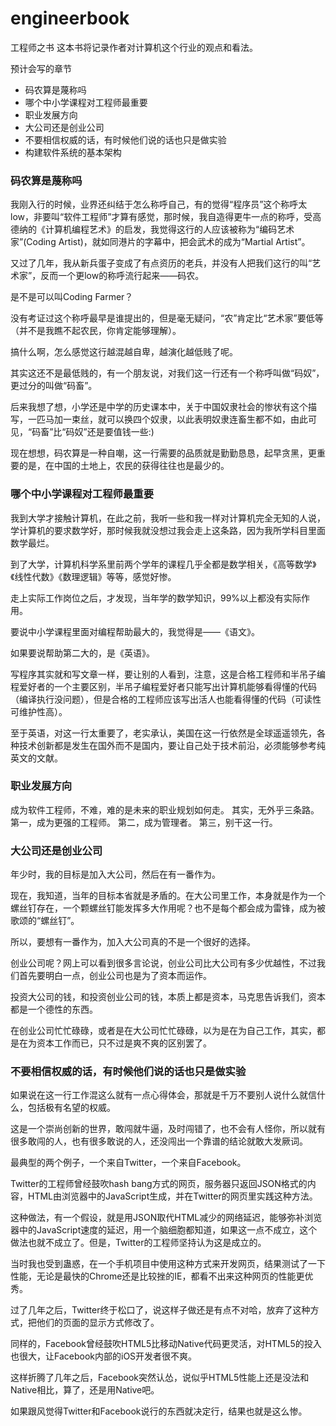 engineerbook
============

工程师之书
这本书将记录作者对计算机这个行业的观点和看法。

预计会写的章节

* 码农算是蔑称吗
* 哪个中小学课程对工程师最重要
* 职业发展方向
* 大公司还是创业公司
* 不要相信权威的话，有时候他们说的话也只是做实验
* 构建软件系统的基本架构

### 码农算是蔑称吗

我刚入行的时候，业界还纠结于怎么称呼自己，有的觉得“程序员”这个称呼太low，非要叫“软件工程师”才算有感觉，那时候，我自造得更牛一点的称呼，受高德纳的《计算机编程艺术》的启发，我觉得这行的人应该被称为“编码艺术家”(Coding Artist)，就如同港片的字幕中，把会武术的成为“Martial Artist”。

又过了几年，我从新兵蛋子变成了有点资历的老兵，并没有人把我们这行的叫“艺术家”，反而一个更low的称呼流行起来——码农。

是不是可以叫Coding Farmer？

没有考证过这个称呼最早是谁提出的，但是毫无疑问，“农”肯定比“艺术家”要低等（并不是我瞧不起农民，你肯定能够理解）。

搞什么啊，怎么感觉这行越混越自卑，越演化越低贱了呢。

其实这还不是最低贱的，有一个朋友说，对我们这一行还有一个称呼叫做“码奴”，更过分的叫做“码畜”。

后来我想了想，小学还是中学的历史课本中，关于中国奴隶社会的惨状有这个描写，一匹马加一束丝，就可以换四个奴隶，以此表明奴隶连畜生都不如，由此可见，“码畜”比“码奴”还是要值钱一些:)

现在想想，码农算是一种自嘲，这一行需要的品质就是勤勤恳恳，起早贪黑，更重要的是，在中国的土地上，农民的获得往往也是最少的。


### 哪个中小学课程对工程师最重要

我到大学才接触计算机，在此之前，我听一些和我一样对计算机完全无知的人说，学计算机的要求数学好，那时候我就没想过我会走上这条路，因为我所学科目里面数学最烂。

到了大学，计算机科学系里前两个学年的课程几乎全都是数学相关，《高等数学》《线性代数》《数理逻辑》等等，感觉好惨。

走上实际工作岗位之后，才发现，当年学的数学知识，99%以上都没有实际作用。

要说中小学课程里面对编程帮助最大的，我觉得是——《语文》。

如果要说帮助第二大的，是《英语》。

写程序其实就和写文章一样，要让别的人看到，注意，这是合格工程师和半吊子编程爱好者的一个主要区别，半吊子编程爱好者只能写出计算机能够看得懂的代码（编译执行没问题），但是合格的工程师应该写出活人也能看得懂的代码（可读性可维护性高）。

至于英语，对这一行太重要了，老实承认，美国在这一行依然是全球遥遥领先，各种技术创新都是发生在国外而不是国内，要让自己处于技术前沿，必须能够参考纯英文的文献。

### 职业发展方向

成为软件工程师，不难，难的是未来的职业规划如何走。
其实，无外乎三条路。
第一，成为更强的工程师。
第二，成为管理者。
第三，别干这一行。

###  大公司还是创业公司

年少时，我的目标是加入大公司，然后在有一番作为。

现在，我知道，当年的目标本省就是矛盾的。在大公司里工作，本身就是作为一个螺丝钉存在，一个颗螺丝钉能发挥多大作用呢？也不是每个都会成为雷锋，成为被歌颂的“螺丝钉”。

所以，要想有一番作为，加入大公司真的不是一个很好的选择。

创业公司呢？网上可以看到很多言论说，创业公司比大公司有多少优越性，不过我们首先要明白一点，创业公司也是为了资本而运作。

投资大公司的钱，和投资创业公司的钱，本质上都是资本，马克思告诉我们，资本都是一个德性的东西。

在创业公司忙忙碌碌，或者是在大公司忙忙碌碌，以为是在为自己工作，其实，都是在为资本工作而已，只不过是爽不爽的区别罢了。


### 不要相信权威的话，有时候他们说的话也只是做实验

如果说在这一行工作混这么就有一点心得体会，那就是千万不要别人说什么就信什么，包括极有名望的权威。

这是一个崇尚创新的世界，敢闯就牛逼，及时闯错了，也不会有人怪你，所以就有很多敢闯的人，也有很多敢说的人，还没闯出一个靠谱的结论就敢大发厥词。

最典型的两个例子，一个来自Twitter，一个来自Facebook。

Twitter的工程师曾经鼓吹hash bang方式的网页，服务器只返回JSON格式的内容，HTML由浏览器中的JavaScript生成，并在Twitter的网页里实践这种方法。

这种做法，有一个假设，就是用JSON取代HTML减少的网络延迟，能够弥补浏览器中的JavaScript速度的延迟，用一个脑细胞都知道，如果这一点不成立，这个做法也就不成立了。但是，Twitter的工程师坚持认为这是成立的。

当时我也受到蛊惑，在一个手机项目中使用这种方式来开发网页，结果测试了一下性能，无论是最快的Chrome还是比较挫的IE，都看不出来这种网页的性能更优秀。

过了几年之后，Twitter终于松口了，说这样子做还是有点不对哈，放弃了这种方式，把他们的页面的显示方式修改了。

同样的，Facebook曾经鼓吹HTML5比移动Native代码更灵活，对HTML5的投入也很大，让Facebook内部的iOS开发者很不爽。

这样折腾了几年之后，Facebook突然认怂，说似乎HTML5性能上还是没法和Native相比，算了，还是用Native吧。

如果跟风觉得Twitter和Facebook说行的东西就决定行，结果也就是这么惨。

